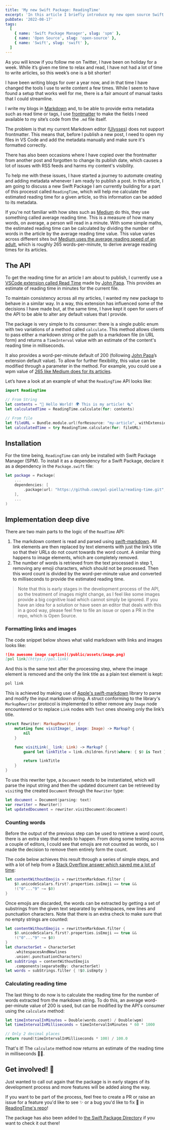 ```yaml
---
title: 'My new Swift Package: ReadingTime'
excerpt: 'In this article I briefly introduce my new open source Swift Package called ReadingTime. It allows clients to get an estimate reading time from markdown text.'
pubDate: '2022-08-17'
tags:
  [
    { name: 'Swift Package Manager', slug: 'spm' },
    { name: 'Open Source', slug: 'open-source' },
    { name: 'Swift', slug: 'swift' },
  ]
---
```


As you will know if you follow me on Twitter, I have been on holiday for a week. While it’s given me time to relax and read, I have not had a lot of time to write articles, so this week’s one is a bit shorter!

I have been writing blogs for over a year now, and in that time I have changed the tools I use to write content a few times. While I seem to have found a setup that works well for me, there is a fair amount of manual tasks that I could streamline.

I write my blogs in [Markdown](https://daringfireball.net/projects/markdown/) and, to be able to provide extra metadata such as read time or tags, I use [frontmatter](https://jekyllrb.com/docs/front-matter/) to make the fields I need available to my site’s code from the `.md` file itself.

The problem is that my current Markdown editor ([Ulysses](https://ulysses.app/)) does not support frontmatter. This means that, before I publish a new post, I need to open my files in VS Code and add the metadata manually and make sure it's formatted correctly.

There has also been occasions where I have copied over the frontmatter from another post and forgotten to change its publish date, which causes a lot of issues with RSS feeds and harms my content's visibility.

To help me with these issues, I have started a journey to automate creating and adding metadata whenever I am ready to publish a post. In this article, I am going to discuss a new Swift Package I am currently building for a part of this processt called `ReadingTime`, which will help me calculate the estimated reading time for a given article, so this information can be added to its metadata.

If you're not familiar with how sites such as [Medium](https://medium.com) do this, they use something called average reading time. This is a measure of how many words, on average, a person will read in a minute. With some simple maths, the estimated reading time can be calculated by dividing the number of words in the article by the average reading time value. This value varies across different sites but [Medium uses the average reading speed of an adult](https://help.medium.com/hc/en-us/articles/214991667-Read-time), which is roughly 265 words-per-minute, to derive average reading times for its articles.

## The API

To get the reading time for an article I am about to publish, I currently use a [VSCode extension called Read Time](https://github.com/johnpapa/vscode-read-time) made by [John Papa](https://twitter.com/John_Papa). This provides an estimate of reading time in minutes for the current file.

To maintain consistency across all my articles, I wanted my new package to behave in a similar way. In a way, this extension has influenced some of the decisions I have made but, at the same time, I have kept it open for users of the API to be able to alter any default values that I provide.

The package is very simple to its consumer: there is a single public enum with two variations of a method called `calculate`. This method allows clients to pass either a markdown string or the path to a markdown file (in URL form) and returns a `TimeInterval` value with an estimate of the content's reading time in milliseconds.

It also provides a word-per-minute default of 200 (following [John Papa](https://twitter.com/john_papa)’s extension default value). To allow for further flexibility, this value can be modified through a parameter in the method. For example, you could use a wpm value of [265 like Medium does for its articles](https://help.medium.com/hc/en-us/articles/214991667-Read-time).

Let’s have a look at an example of what the `ReadingTime` API looks like:

```swift:ReadingTime.swift
import ReadingTime

// From String
let contents = "👋 Hello World! 🌍 This is my article! 🗞"
let calculatedTime = ReadingTime.calculate(for: contents)

// From file
let fileURL = Bundle.module.url(forResource: "my-article", withExtension: "md")!
let calculatedTime = try ReadingTime.calculate(for: fileURL)
```

## Installation

For the time being, `ReadingTime` can only be installed with Swift Package Manager (SPM). To install it as a dependency for a Swift Package, declare it as a dependency in the `Package.swift` file:

```swift:Package.swift
let package = Package(
    ...
    dependencies: [
        .package(url: "https://github.com/pol-piella/reading-time.git", from: "1.0.0")
    ],
    ...
)
```

## Implementation deep dive

There are two main parts to the logic of the `ReadTime` API:

1. The markdown content is read and parsed using [swift-markdown](https://github.com/apple/swift-markdown). All link elements are then replaced by text elements with just the link’s title so that their URLs do not count towards the word count. A similar thing happens to image elements, which are completely removed.
2. The number of words is retrieved from the text processed in step 1, removing any emoji characters, which should not be processed. Then this word count is divided by the word-per-minute value and converted to milliseconds to provide the estimated reading time.

> Note that this is early stages in the development process of the API, so the treatment of images might change, as I feel like some images provide a big cognitive load which cannot simply be ignored. If you have an idea for a solution or have seen an editor that deals with this in a good way, please feel free to file an issue or open a PR in the repo, which is Open Source.

### Formatting links and images

The code snippet below shows what valid markdown with links and images looks like:

```markdown:Article.md
![An awesome image caption](/public/assets/image.png)
[pol link](https://pol.link)
```

And this is the same text after the processing step, where the image element is removed and the only the link title as a plain text element is kept:

```markdown:Article.md
pol link
```

This is achieved by making use of [Apple's swift-markdown](https://github.com/apple/swift-markdown) library to parse and modify the input markdown string. A struct conforming to the library's `MarkupRewriter` protocol is implemented to either remove any `Image` node encountered or to replace `Link` nodes with `Text` ones showing only the link’s title.

```swift:Rewriter.swift
struct Rewriter: MarkupRewriter {
    mutating func visitImage(_ image: Image) -> Markup? {
        nil
    }

    func visitLink(_ link: Link) -> Markup? {
        guard let linkTitle = link.children.first(where: { $0 is Text }) else { return link }

        return linkTitle
    }
}

```

To use this rewriter type, a `Document` needs to be instantiated, which will parse the input string and then the updated document can be retrieved by `visit`ing the created `Document` through the `Rewriter` type:

```swift:ReadingTime.swift
let document = Document(parsing: text)
var rewriter = Rewriter()
let updatedDocument = rewriter.visitDocument(document)
```

### Counting words

Before the output of the previous step can be used to retrieve a word count, there is an extra step that needs to happen. From doing some testing across a couple of editors, I could see that emojis are not counted as words, so I made the decision to remove them entirely form the count.

The code below achieves this result through a series of simple steps, and with a lot of help from a [Stack Overflow answer which saved me a lot of time](https://stackoverflow.com/a/68853348):

```swift:ReadingTime.swift
let contentWithoutEmojis = rewrittenMarkdown.filter {
    $0.unicodeScalars.first?.properties.isEmoji == true &&
    !("0"..."9" ~= $0)
}
```

Once emojis are discarded, the words can be extracted by getting a set of substrings from the given text separated by whitespaces, new lines and punctuation characters. Note that there is an extra check to make sure that no empty strings are counted:

```swift:ReadingTime.swift
let contentWithoutEmojis = rewrittenMarkdown.filter {
	$0.unicodeScalars.first?.properties.isEmoji == true &&
	!("0"..."9" ~= $0)
}
let characterSet = CharacterSet
	.whitespacesAndNewlines
	.union(.punctuationCharacters)
let subStrings = contentWithoutEmojis
	.components(separatedBy: characterSet)
let words = subStrings.filter { !$0.isEmpty }
```

### Calculating reading time

The last thing to do now is to calculate the reading time for the number of words extracted from the markdown string. To do this, an average word-per-minute value of 200 is used, but can be modified by the API's consumer using the `calculate` method:

```swift:ReadingTime.swift
let timeIntervalInMinutes = Double(words.count) / Double(wpm)
let timeIntervalInMilliseconds = timeIntervalInMinutes * 60 * 1000

// Only 2 decimal places
return round(timeIntervalInMilliseconds * 100) / 100.0
```

That's it! The `calculate` method now returns an estimate of the reading time in milliseconds 🎉🤓.

## Get involved! 📢

Just wanted to call out again that the package is in early stages of its development process and more features will be added along the way.

If you want to be part of the process, feel free to create a PR or raise an issue for a feature you'd like to see ✨ or a bug you'd like to fix 🐛 in [ReadingTime's repo](https://github.com/pol-piella/reading-time)!

The package has also been added to [the Swift Package Directory](https://pol.link/reading-time) if you want to check it out there!
